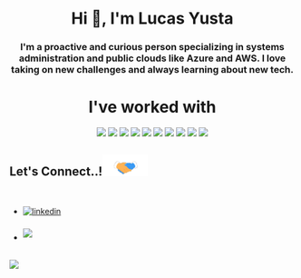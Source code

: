<h1 align="center">Hi 👋, I'm Lucas Yusta</h1>
<h3 align="center">I'm a proactive and curious person specializing in systems administration and public clouds like Azure and AWS. I love taking on new challenges and always learning about new tech.</h3>

<h1 align="center">I've worked with</h1>

<p align="center"><img src="https://cdn.iconscout.com/icon/free/png-256/free-powershell-3628993-3030218.png" style="height: 4rem"/>
<img src="https://cdn.jsdelivr.net/gh/devicons/devicon/icons/github/github-original-wordmark.svg" style="height:4rem; background-color:white"/>
<img src="https://upload.wikimedia.org/wikipedia/commons/thumb/f/fa/Microsoft_Azure.svg/1200px-Microsoft_Azure.svg.png" style="height: 4rem; background-color:white"/>
<img src="https://www.svgrepo.com/show/353443/aws.svg" style="height: 4rem; background-color:white"/>
<img src="https://static-00.iconduck.com/assets.00/google-cloud-icon-512x412-8rnz6wkz.png" style="height: 4rem; background-color:white"/>
<img src="https://www.svgrepo.com/show/376353/terraform.svg" style="height: 4rem; background-color:white"/>
<img src="https://cdn.jsdelivr.net/gh/devicons/devicon/icons/html5/html5-original-wordmark.svg" style="height: 4rem"/>
<img src="https://cdn.jsdelivr.net/gh/devicons/devicon/icons/css3/css3-original-wordmark.svg" style="height: 4rem"/>
<img src="https://cdn.jsdelivr.net/gh/devicons/devicon/icons/javascript/javascript-plain.svg" style="height: 4rem"/>
<img src="https://cdn.jsdelivr.net/gh/devicons/devicon/icons/nodejs/nodejs-original-wordmark.svg" style="height:4rem; background-color:white"/>



## <b> Let's Connect..!</b><img src="https://github.com/0xAbdulKhalid/0xAbdulKhalid/raw/main/assets/mdImages/handshake.gif" width ="80">
<br>
<div align='left'>

<ul>

<li>
<a href="https://www.linkedin.com/in/lucas-yusta/" target="_blank">
<img src="https://img.shields.io/badge/linkedin:  lucasyusta-%2300acee.svg?color=405DE6&style=for-the-badge&logo=linkedin&logoColor=white" alt=linkedin style="margin-bottom: 5px;"/>
</a>
</li>

<br>

<li>
<a href="mailto:lucasyusta@gmail.com" target="_blank">
<img src="https://img.shields.io/badge/gmail:  lucasyusta-%23EA4335.svg?style=for-the-badge&logo=gmail&logoColor=white" t=mail style="margin-bottom: 5px;" />
</a>
</li>
	
</ul>
</div>

<br>
<img src="https://user-images.githubusercontent.com/73097560/115834477-dbab4500-a447-11eb-908a-139a6edaec5c.gif">
<br>
<br>
<br>

<div align='center'>

